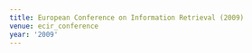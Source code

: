 ```yaml
---
title: European Conference on Information Retrieval (2009)
venue: ecir_conference
year: '2009'
---
```

